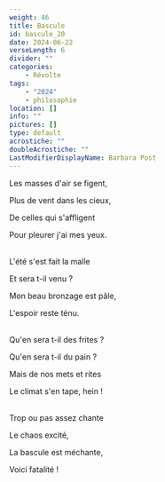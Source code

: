 ```yaml
---
weight: 46
title: Bascule
id: bascule_20
date: 2024-06-22
verseLength: 6
divider: ""
categories:
    - Révolte
tags:
    - "2024"
    - philosophie
location: []
info: ""
pictures: []
type: default
acrostiche: ""
doubleAcrostiche: ""
LastModifierDisplayName: Barbara Post
---
```

Les masses d'air se figent,

Plus de vent dans les cieux,

De celles qui s'affligent

Pour pleurer j'ai mes yeux.

 \
L'été s'est fait la malle

Et sera t-il venu ?

Mon beau bronzage est pâle,

L'espoir reste ténu.

 \
Qu'en sera t-il des frites ?

Qu'en sera t-il du pain ?

Mais de nos mets et rites

Le climat s'en tape, hein !

 \
Trop ou pas assez chante

Le chaos excité,

La bascule est méchante,

Voici fatalité !
